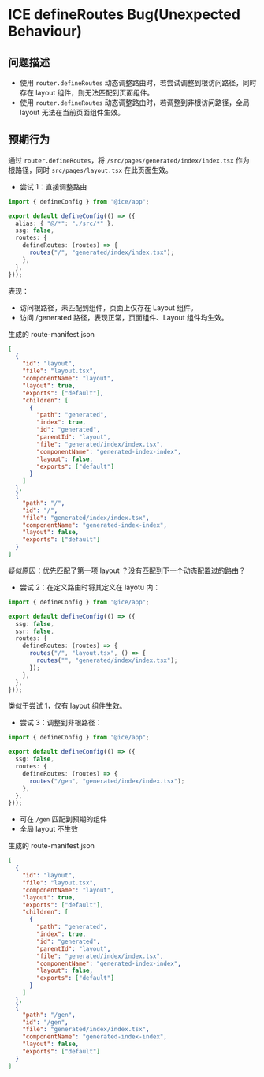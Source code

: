 # ICE defineRoutes Bug(Unexpected Behaviour)

## 问题描述

- 使用 `router.defineRoutes` 动态调整路由时，若尝试调整到根访问路径，同时存在 layout 组件，则无法匹配到页面组件。
- 使用 `router.defineRoutes` 动态调整路由时，若调整到非根访问路径，全局 layout 无法在当前页面组件生效。

## 预期行为

通过 `router.defineRoutes`，将 `/src/pages/generated/index/index.tsx` 作为 根路径，同时 `src/pages/layout.tsx` 在此页面生效。

- 尝试 1：直接调整路由

```typescript
import { defineConfig } from "@ice/app";

export default defineConfig(() => ({
  alias: { "@/*": "./src/*" },
  ssg: false,
  routes: {
    defineRoutes: (routes) => {
      routes("/", "generated/index/index.tsx");
    },
  },
}));
```

表现：

- 访问根路径，未匹配到组件，页面上仅存在 Layout 组件。
- 访问 /generated 路径，表现正常，页面组件、Layout 组件均生效。

生成的 route-manifest.json

```json
[
  {
    "id": "layout",
    "file": "layout.tsx",
    "componentName": "layout",
    "layout": true,
    "exports": ["default"],
    "children": [
      {
        "path": "generated",
        "index": true,
        "id": "generated",
        "parentId": "layout",
        "file": "generated/index/index.tsx",
        "componentName": "generated-index-index",
        "layout": false,
        "exports": ["default"]
      }
    ]
  },
  {
    "path": "/",
    "id": "/",
    "file": "generated/index/index.tsx",
    "componentName": "generated-index-index",
    "layout": false,
    "exports": ["default"]
  }
]
```

疑似原因：优先匹配了第一项 layout ？没有匹配到下一个动态配置过的路由？

- 尝试 2：在定义路由时将其定义在 layotu 内：

```typescript
import { defineConfig } from "@ice/app";

export default defineConfig(() => ({
  ssg: false,
  ssr: false,
  routes: {
    defineRoutes: (routes) => {
      routes("/", "layout.tsx", () => {
        routes("", "generated/index/index.tsx");
      });
    },
  },
}));
```

类似于尝试 1，仅有 layout 组件生效。

- 尝试 3：调整到非根路径：

```typescript
import { defineConfig } from "@ice/app";

export default defineConfig(() => ({
  ssg: false,
  routes: {
    defineRoutes: (routes) => {
      routes("/gen", "generated/index/index.tsx");
    },
  },
}));
```

- 可在 `/gen` 匹配到预期的组件
- 全局 layout 不生效

生成的 route-manifest.json

```json
[
  {
    "id": "layout",
    "file": "layout.tsx",
    "componentName": "layout",
    "layout": true,
    "exports": ["default"],
    "children": [
      {
        "path": "generated",
        "index": true,
        "id": "generated",
        "parentId": "layout",
        "file": "generated/index/index.tsx",
        "componentName": "generated-index-index",
        "layout": false,
        "exports": ["default"]
      }
    ]
  },
  {
    "path": "/gen",
    "id": "/gen",
    "file": "generated/index/index.tsx",
    "componentName": "generated-index-index",
    "layout": false,
    "exports": ["default"]
  }
]
```
